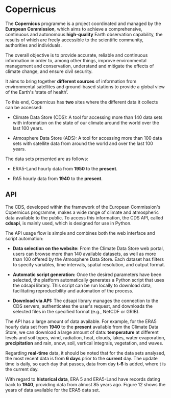 # Copernicus
The **Copernicus** programme is a project coordinated and managed by the **European Commission**, which aims to achieve a comprehensive, continuous and autonomous **high-quality** Earth observation capability, the results of which are freely accessible to the scientific community, authorities and individuals.  

The overall objective is to provide accurate, reliable and continuous information in order to, among other things, improve environmental management and conservation, understand and mitigate the effects of climate change, and ensure civil security. 

It aims to bring together **different sources** of information from environmental satellites and ground-based stations to provide a global view of the Earth's ‘state of health’. 

To this end, Copernicus has **two** sites where the different data it collects can be accessed:

- Climate Data Store (CDS): A tool for accessing more than 140 data sets with information on the state of our climate around the world over the last 100 years. 

- Atmosphere Data Store (ADS): A tool for accessing more than 100 data sets with satellite data from around the world and over the last 100 years. 

The data sets presented are as follows:

- ERA5-Land hourly data from **1950** to the **present**. 

- RA5 hourly data from **1940** to the **present**. 

 
## API
The CDS, developed within the framework of the European Commission's Copernicus programme, makes a wide range of climate and atmospheric data available to the public. To access this information, the CDS API, called **cdsapi**, is mainly used, which is designed for use in Python. 

The API usage flow is simple and combines both the web interface and script automation: 

- **Data selection on the website:** From the Climate Data Store web portal, users can browse more than 140 available datasets, as well as more than 100 offered by the Atmosphere Data Store. Each dataset has filters to specify variables, time intervals, spatial resolution, and output format. 

- **Automatic script generation:** Once the desired parameters have been selected, the platform automatically generates a Python script that uses the cdsapi library. This script can be run locally to download data, facilitating reproducibility and automation of the process. 

- **Download via API:** The cdsapi library manages the connection to the CDS servers, authenticates the user's request, and downloads the selected files in the specified format (e.g., NetCDF or GRIB). 

The API has a large amount of data available. For example, for the ERA5 hourly data set from **1940** to the **present** available from the Climate Data Store, we can download a large amount of data: **temperature** at different levels and soil types, wind, radiation, heat, clouds, lakes, water evaporation, **precipitation** and rain, snow, soil, vertical integrals, vegetation, and waves. 

Regarding **real-time** data, it should be noted that for the data sets analysed, the most recent data is from **6 days** prior to the **current** day. The update time is daily, so each day that passes, data from day **t-6** is added, where t is the current day.  

With regard to **historical data**, ERA 5 and ERA5-Land have records dating back to **1940**, providing data from almost 85 years ago. Figure 12 shows the years of data available for the ERA5 data set. 

<!-- ??? info "More information"
    To access the data, the first step is to register on the [Climate Data Store](https://cds.climate.copernicus.eu/) to obtain the **API Key**. 

    Once you have obtained the API Key, the usual way to request data is through the **CDS website** itself. Once you have selected the dataset in CDS, a menu will open with the download option.

    Once we have the script and the API KEY, the data is downloaded using the CDSAPI package available in Python. This package can be easily downloaded with the Python package installer (PIP) or in an Anaconda environment with (conda).  -->